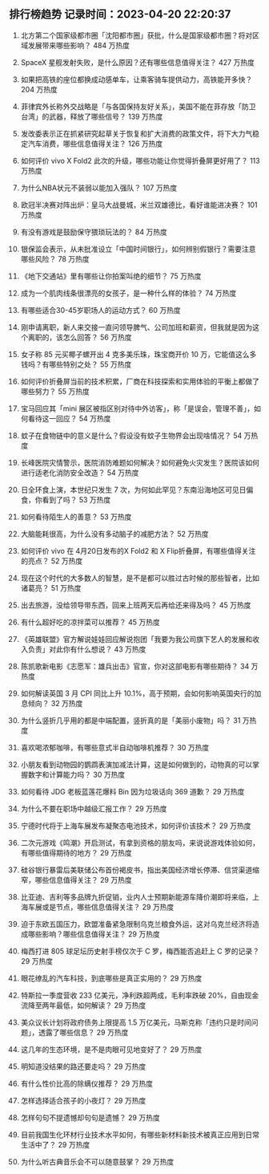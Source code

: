 
## 排行榜趋势 记录时间：2023-04-20 22:20:37
  
  1. 北方第二个国家级都市圈「沈阳都市圈」获批，什么是国家级都市圈？将对区域发展带来哪些影响？ 484 万热度
    
  2. SpaceX 星舰发射失败，是什么原因？还有哪些信息值得关注？ 427 万热度
    
  3. 如果把高铁的座位都换成动感单车，让乘客骑车提供动力，高铁能开多快？ 204 万热度
    
  4. 菲律宾外长称外交战略是「与各国保持友好关系」，美国不能在菲存放「防卫台湾」的武器，释放了哪些信号？ 139 万热度
    
  5. 发改委表示正在抓紧研究起草关于恢复和扩大消费的政策文件，将下大力气稳定汽车消费，哪些信息值得关注？ 126 万热度
    
  6. 如何评价 vivo X Fold2 此次的升级，哪些功能让你觉得折叠屏更好用了？ 113 万热度
    
  7. 为什么NBA状元不装弱以能加入强队？ 107 万热度
    
  8. 欧冠半决赛对阵出炉：皇马大战曼城，米兰双雄德比，看好谁能进决赛？ 101 万热度
    
  9. 有没有游戏是鼓励保守猥琐玩法的？ 84 万热度
    
  10. 银保监会表示，从未批准设立「中国时间银行」，如何辨别假银行？需要注意哪些风险？ 78 万热度
    
  11. 《地下交通站》里有哪些让你拍案叫绝的细节？ 75 万热度
    
  12. 成为一个肌肉线条很漂亮的女孩子，是一种什么样的体验？ 74 万热度
    
  13. 有哪些适合30-45岁职场人的运动方式？ 60 万热度
    
  14. 刚申请离职，新人来交接一直问领导脾气、公司加班和薪资，但我就是因为这个离职的，该怎么回答？ 56 万热度
    
  15. 女子称 85 元买椰子螺开出 4 克多美乐珠，珠宝商开价 10 万，它能值这么多钱吗？有哪些特别之处？ 55 万热度
    
  16. 如何评价折叠屏当前的技术积累，厂商在科技探索和实用体验的平衡上都做了哪些努力？ 55 万热度
    
  17. 宝马回应其「mini 展区被指区别对待中外访客」，称「是误会，管理不善」，如何看待这一回应？ 54 万热度
    
  18. 蚊子在食物链中的意义是什么？假设没有蚊子生物界会出现啥情况？ 54 万热度
    
  19. 长峰医院灾情警示，医院消防难题如何解决？如何避免火灾发生？医院该如何进行适老化消防安全改造？ 54 万热度
    
  20. 日全环食上演，本世纪只发生 7 次，为何如此罕见？东南沿海地区可见日偏食，你看到了吗？ 53 万热度
    
  21. 如何看待陌生人的善意？ 53 万热度
    
  22. 大脑能耗很高，为什么没有多动脑子的减肥方法？ 52 万热度
    
  23. 如何评价 vivo 在 4月20日发布的X Fold2 和 X Flip折叠屏，有哪些值得关注的亮点？ 52 万热度
    
  24. 现在这个时代的大多数人的智慧，是不是都可以胜过古时候的那些智者，比如诸葛亮？ 51 万热度
    
  25. 出去旅游，没给领导带东西，回来上班两天后再给还来得及吗？ 45 万热度
    
  26. 有什么超好吃的凉拌菜可以推荐？ 45 万热度
    
  27. 《英雄联盟》官方解说娃娃回应解说抱团「我要为我公司旗下艺人的发展和收入负责」对此你有什么想说？ 43 万热度
    
  28. 陈凯歌新电影《志愿军：雄兵出击》官宣，你对这部电影有哪些期待？ 34 万热度
    
  29. 如何解读英国 3 月 CPI 同比上升 10.1%，高于预期，会如何影响英国央行的加息倾向？ 32 万热度
    
  30. 为什么竖折几乎用的都是中端配置，竖折真的是「美丽小废物」吗？ 31 万热度
    
  31. 喜欢喝浓郁咖啡，有哪些意式半自动咖啡机推荐？ 30 万热度
    
  32. 小朋友看到动物园的鹦鹉表演加减法计算，这是如何做到的，动物真的可以掌握数字和计算能力吗？ 30 万热度
    
  33. 如何看待 JDG 老板蓝莲花爆料 Bin 因为垃圾话向 369 道歉？ 29 万热度
    
  34. 为什么不要在职场中越级汇报工作？ 29 万热度
    
  35. 宁德时代将于上海车展发布凝聚态电池技术，如何评价该技术？ 29 万热度
    
  36. 二次元游戏《鸣潮》开启测试，有拿到资格的朋友吗，来说说游戏体验如何，有哪些值得期待的地方？ 29 万热度
    
  37. 硅谷银行暴雷后美联储公布首份褐皮书，指出美国经济增长停滞、信贷渠道缩窄，哪些信息值得关注？ 29 万热度
    
  38. 比亚迪、吉利等多品牌九折促销，业内人士预期新能源车降价潮即将来临，上海车展或是节点，哪些信息值得关注？ 29 万热度
    
  39. 迫于东欧五国压力，欧盟准备紧急限制乌克兰粮食外运，这对乌克兰经济将造成哪些影响？哪些信息值得关注？ 29 万热度
    
  40. 梅西打进 805 球足坛历史射手榜仅次于 C 罗，梅西能否追赶上 C 罗的记录？ 29 万热度
    
  41. 眼花缭乱的汽车科技，到底哪些是真正实用的？ 29 万热度
    
  42. 特斯拉一季度营收 233 亿美元，净利跌超两成，毛利率跌破 20%，自由现金流降至两年最低，如何解读？ 29 万热度
    
  43. ​美众议长计划将政府债务上限提高 1.5 万亿美元，马斯克称「违约只是时间问题」，透露了哪些信息？ 29 万热度
    
  44. 这几年的生态环境，是不是肉眼可见地变好了？ 29 万热度
    
  45. 明知道没结果的路还要走吗？ 29 万热度
    
  46. 有什么性价比高的除螨仪推荐？ 29 万热度
    
  47. 怎样选择适合孩子的小夜灯？ 29 万热度
    
  48. 怎样句句不提遗憾却句句是遗憾？ 29 万热度
    
  49. 目前我国生化环材行业技术水平如何，有哪些新材料新技术被真正应用到日常生活中了？ 29 万热度
    
  50. 为什么听古典音乐会不可以随意鼓掌？ 29 万热度
    